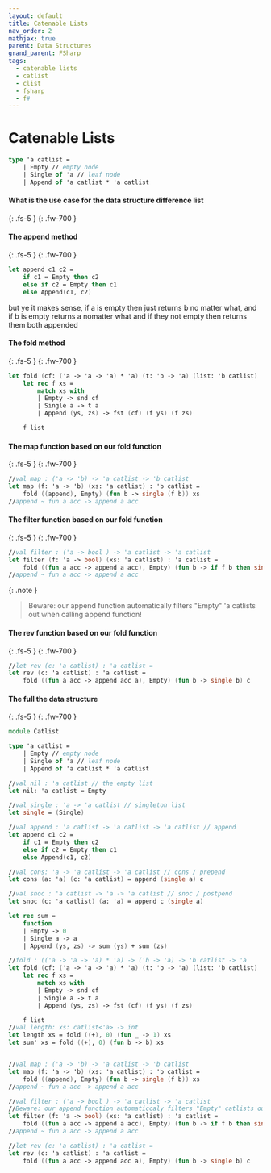 ```yaml
---
layout: default
title: Catenable Lists
nav_order: 2
mathjax: true
parent: Data Structures
grand_parent: FSharp
tags: 
  - catenable lists
  - catlist
  - clist
  - fsharp
  - f#
---
```


# Catenable Lists

```fsharp
type 'a catlist =
    | Empty // empty node
    | Single of 'a // leaf node
    | Append of 'a catlist * 'a catlist
```

#### What is the use case for the data structure difference list
{: .fs-5 }
{: .fw-700 }


#### The append method
{: .fs-5 }
{: .fw-700 }
```fsharp
let append c1 c2 =
    if c1 = Empty then c2
    else if c2 = Empty then c1
    else Append(c1, c2)
```
    

but ye it makes sense, if a is empty then just returns b no matter what, and if b is empty returns a nomatter what and if they not empty then returns them both appended

#### The fold method
{: .fs-5 }
{: .fw-700 }



```fsharp
let fold (cf: ('a -> 'a -> 'a) * 'a) (t: 'b -> 'a) (list: 'b catlist) : 'a =
    let rec f xs =
        match xs with
        | Empty -> snd cf
        | Single a -> t a
        | Append (ys, zs) -> fst (cf) (f ys) (f zs)

    f list
```



#### The map function based on our fold function
{: .fs-5 }
{: .fw-700 }

```fsharp
//val map : ('a -> 'b) -> 'a catlist -> 'b catlist
let map (f: 'a -> 'b) (xs: 'a catlist) : 'b catlist =
    fold ((append), Empty) (fun b -> single (f b)) xs
//append ~ fun a acc -> append a acc
```

#### The filter function based on our fold function
{: .fs-5 }
{: .fw-700 }

```fsharp
//val filter : ('a -> bool ) -> 'a catlist -> 'a catlist
let filter (f: 'a -> bool) (xs: 'a catlist) : 'a catlist =
    fold ((fun a acc -> append a acc), Empty) (fun b -> if f b then single b else Empty) xs
//append ~ fun a acc -> append a acc
```
{: .note }
> 
> Beware: our append function automatically filters "Empty" 'a catlists out when calling append function!


#### The rev function based on our fold function
{: .fs-5 }
{: .fw-700 }

```fsharp
//let rev (c: 'a catlist) : 'a catlist =
let rev (c: 'a catlist) : 'a catlist =
    fold ((fun a acc -> append acc a), Empty) (fun b -> single b) c
```


#### The full the data structure
{: .fs-5 }
{: .fw-700 }


```fsharp
module Catlist

type 'a catlist =
    | Empty // empty node
    | Single of 'a // leaf node
    | Append of 'a catlist * 'a catlist

//val nil : 'a catlist // the empty list
let nil: 'a catlist = Empty

//val single : 'a -> 'a catlist // singleton list
let single = (Single)

//val append : 'a catlist -> 'a catlist -> 'a catlist // append
let append c1 c2 =
    if c1 = Empty then c2
    else if c2 = Empty then c1
    else Append(c1, c2)

//val cons: 'a -> 'a catlist -> 'a catlist // cons / prepend
let cons (a: 'a) (c: 'a catlist) = append (single a) c

//val snoc : 'a catlist -> 'a -> 'a catlist // snoc / postpend
let snoc (c: 'a catlist) (a: 'a) = append c (single a)

let rec sum =
    function
    | Empty -> 0
    | Single a -> a
    | Append (ys, zs) -> sum (ys) + sum (zs)

//fold : (('a -> 'a -> 'a) * 'a) -> ('b -> 'a) -> 'b catlist -> 'a
let fold (cf: ('a -> 'a -> 'a) * 'a) (t: 'b -> 'a) (list: 'b catlist) : 'a =
    let rec f xs =
        match xs with
        | Empty -> snd cf
        | Single a -> t a
        | Append (ys, zs) -> fst (cf) (f ys) (f zs)

    f list
//val length: xs: catlist<'a> -> int
let length xs = fold ((+), 0) (fun _ -> 1) xs
let sum' xs = fold ((+), 0) (fun b -> b) xs


//val map : ('a -> 'b) -> 'a catlist -> 'b catlist
let map (f: 'a -> 'b) (xs: 'a catlist) : 'b catlist =
    fold ((append), Empty) (fun b -> single (f b)) xs
//append ~ fun a acc -> append a acc

//val filter : ('a -> bool ) -> 'a catlist -> 'a catlist
//Beware: our append function automaticcaly filters "Empty" catlists out when calling append function
let filter (f: 'a -> bool) (xs: 'a catlist) : 'a catlist =
    fold ((fun a acc -> append a acc), Empty) (fun b -> if f b then single b else Empty) xs
//append ~ fun a acc -> append a acc

//let rev (c: 'a catlist) : 'a catlist =
let rev (c: 'a catlist) : 'a catlist =
    fold ((fun a acc -> append acc a), Empty) (fun b -> single b) c
```


